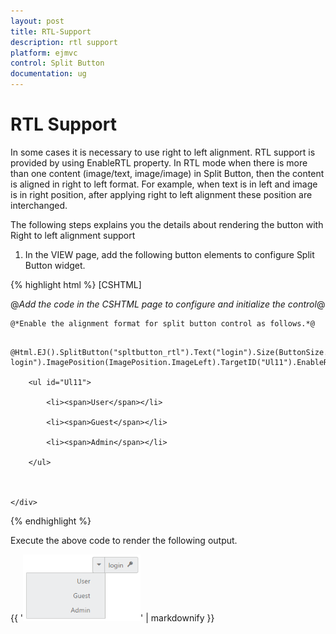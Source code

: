 ```yaml
---
layout: post
title: RTL-Support
description: rtl support
platform: ejmvc
control: Split Button
documentation: ug
---
```


# RTL Support

In some cases it is necessary to use right to left alignment. RTL support is provided by using EnableRTL property. In RTL mode when there is more than one content (image/text, image/image) in Split Button, then the content is aligned in right to left format. For example, when text is in left and image is in right position, after applying right to left alignment these position are interchanged.

The following steps explains you the details about rendering the button with Right to left alignment support

1. In the VIEW page, add the following button elements to configure Split Button widget.




{% highlight html %}
[CSHTML]

@*Add the code in the CSHTML page to configure and initialize the control*@



    @*Enable the alignment format for split button control as follows.*@



<div class="spltspan">

        @Html.EJ().SplitButton("spltbutton_rtl").Text("login").Size(ButtonSize.Small).ShowRoundedCorner(true).ContentType(ContentType.TextAndImage).PrefixIcon("e-login").ImagePosition(ImagePosition.ImageLeft).TargetID("Ul11").EnableRTL(true)

        <ul id="Ul11">

            <li><span>User</span></li>

            <li><span>Guest</span></li>

            <li><span>Admin</span></li>

        </ul>



    </div>


{% endhighlight %}


Execute the above code to render the following output.

{{ '![](RTL-Support_images/RTL-Support_img1.png)' | markdownify }}



